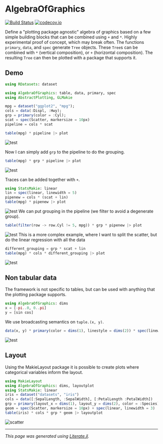 # AlgebraOfGraphics

[![Build Status](https://travis-ci.org/piever/AlgebraOfGraphics.jl.svg?branch=master)](https://travis-ci.org/piever/AlgebraOfGraphics.jl)
[![codecov.io](http://codecov.io/github/piever/AlgebraOfGraphics.jl/coverage.svg?branch=master)](http://codecov.io/github/piever/AlgebraOfGraphics.jl?branch=master)

Define a "plotting package agnostic" algebra of graphics based on a few simple building blocks that can be combined using `+` and `*`. Highly experimental proof of concept, which may break often.
The functions `primary`, `data`, and `spec` generate `Tree` objects. These `Tree`s can be combined with `*` (vertical composition), or `+` (horizontal composition). The resulting `Tree` can then be plotted with a package that supports it.

## Demo

```julia
using RDatasets: dataset

using AlgebraOfGraphics: table, data, primary, spec
using AbstractPlotting, GLMakie

mpg = dataset("ggplot2", "mpg");
cols = data(:Displ, :Hwy);
grp = primary(color = :Cyl);
scat = spec(Scatter, markersize = 10px)
pipeline = cols * scat

table(mpg) * pipeline |> plot
```

![test](https://user-images.githubusercontent.com/6333339/76689571-0add6900-662f-11ea-9881-918ea426e571.png)

Now I can simply add `grp` to the pipeline to do the grouping.

```julia
table(mpg) * grp * pipeline |> plot
```

![test](https://user-images.githubusercontent.com/6333339/76689579-234d8380-662f-11ea-8626-3071283f96be.png)

Traces can be added together with `+`.

```julia
using StatsMakie: linear
lin = spec(linear, linewidth = 5)
pipenew = cols * (scat + lin)
table(mpg) * pipenew |> plot
```

![test](https://user-images.githubusercontent.com/6333339/77187183-fafcd380-6acb-11ea-89fa-a9e570f2b4dd.png)
We can put grouping in the pipeline (we filter to avoid a degenerate group).

```julia
table(filter(row -> row.Cyl != 5, mpg)) * grp * pipenew |> plot
```

![test](https://user-images.githubusercontent.com/6333339/77187043-c426bd80-6acb-11ea-8c4f-bac6a53652e3.png)
This is a more complex example, where I want to split the scatter,
but do the linear regression with all the data

```julia
different_grouping = grp * scat + lin
table(mpg) * cols * different_grouping |> plot
```

![test](https://user-images.githubusercontent.com/6333339/77187226-0bad4980-6acc-11ea-8676-cbb7ee08843c.png)

## Non tabular data

The framework is not specific to tables, but can be used with anything that the plotting package supports.

```julia
using AlgebraOfGraphics: dims
x = [-pi..0, 0..pi]
y = [sin cos]
```

We use broadcasting semantics on `tuple.(x, y)`.

```julia
data(x, y) * primary(color = dims(1), linestyle = dims(2)) * spec(linewidth = 10) |> plot
```

![test](https://user-images.githubusercontent.com/6333339/76711535-e05fde80-6708-11ea-8790-8b20a4a5cf7c.png)

## Layout

Using the MakieLayout package it is possible to create plots where categorical variables inform the layout.

```julia
using MakieLayout
using AlgebraOfGraphics: dims, layoutplot
using StatsMakie: linear
iris = dataset("datasets", "iris")
cols = data([:SepalLength, :SepalWidth], [:PetalLength :PetalWidth])
grp = primary(layout_x = dims(1), layout_y = dims(2), color = :Species)
geom = spec(Scatter, markersize = 10px) + spec(linear, linewidth = 3)
table(iris) * cols * grp * geom |> layoutplot
```

![scatter](https://user-images.githubusercontent.com/6333339/77751711-1f9e0180-701e-11ea-85f8-608064d0f3dd.png)

---

*This page was generated using [Literate.jl](https://github.com/fredrikekre/Literate.jl).*

